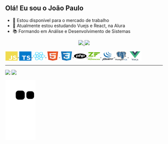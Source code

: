 ## Olá! Eu sou o João Paulo

- 🔭 Estou disponível para o mercado de trabalho
- 🌱 Atualmente estou estudando Vuejs e React, na Alura
- 📚 Formando em Análise e Desenvolvimento de Sistemas

<div align="center">
  <a href="https://github.com/joaopaulofer">
  <img height="180em" src="https://github-readme-stats.vercel.app/api?username=joaopaulofer&show_icons=true&theme=chartreuse-dark&include_all_commits=true&count_private=true"/>
  <img height="180em" src="https://github-readme-stats.vercel.app/api/top-langs/?username=joaopaulofer&layout=compact&langs_count=7&theme=chartreuse-dark"/>
</div>

<div style="display: inline_block"><br>
  <img align="center" alt="Rafa-Js" height="30" width="40" src="https://raw.githubusercontent.com/devicons/devicon/master/icons/javascript/javascript-plain.svg">
  <img align="center" alt="Rafa-Ts" height="30" width="40" src="https://raw.githubusercontent.com/devicons/devicon/master/icons/typescript/typescript-plain.svg">
  <img align="center" alt="Rafa-React" height="30" width="40" src="https://raw.githubusercontent.com/devicons/devicon/master/icons/react/react-original.svg">
  <img align="center" alt="Rafa-HTML" height="30" width="40" src="https://raw.githubusercontent.com/devicons/devicon/master/icons/html5/html5-original.svg">
  <img align="center" alt="Rafa-CSS" height="30" width="40" src="https://raw.githubusercontent.com/devicons/devicon/master/icons/css3/css3-original.svg">
  <img align="center" alt="Fernando-PHP" height="30" width="40" src="https://github.com/devicons/devicon/blob/master/icons/php/php-plain.svg">
  <img align="center" alt="Fernando-PHP" height="30" width="40" src="https://github.com/devicons/devicon/blob/master/icons/zend/zend-plain-wordmark.svg">
  <img align="center" alt="Fernando-PHP" height="30" width="40" src="https://github.com/devicons/devicon/blob/master/icons/jquery/jquery-original-wordmark.svg">
  <img align="center" alt="Fernando-PHP" height="30" width="40" src="https://github.com/devicons/devicon/blob/master/icons/postgresql/postgresql-original-wordmark.svg">
  <img align="center" alt="Fernando-PHP" height="30" width="40" src="https://github.com/devicons/devicon/blob/master/icons/vuejs/vuejs-original-wordmark.svg">
</div>

<div> 
    <hr>
  <a href = "mailto:joaopaulo.data@gmail.com"><img src="https://img.shields.io/badge/-Gmail-%23333?style=for-the-badge&logo=gmail&logoColor=white" target="_blank"></a>
  <a href="https://www.linkedin.com/in/joaopaulofer/" target="_blank"><img src="https://img.shields.io/badge/-LinkedIn-%230077B5?style=for-the-badge&logo=linkedin&logoColor=white" target="_blank"></a> 
</div>
  
  ![Snake animation](https://github.com/rafaballerini/rafaballerini/blob/output/github-contribution-grid-snake.svg)
